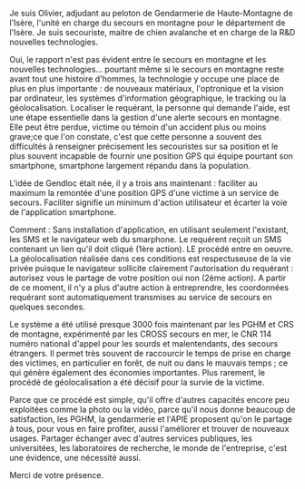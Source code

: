 Je suis Olivier, adjudant au peloton de Gendarmerie de Haute-Montagne de l'Isère, l'unité en
charge du secours en montagne pour le département de l'Isère. Je suis secouriste, maitre de chien
avalanche et en charge de la R&D nouvelles technologies.

Oui, le rapport n'est pas évident entre le secours en montagne et les nouvelles technologies...
pourtant même si le secours en montagne reste avant tout une histoire d'hommes, la technologie y
occupe une place de plus en plus importante : de nouveaux matériaux, l'optronique et la vision par
ordinateur, les systèmes d'information géographique, le tracking ou la géolocalisation.
Localiser le requérant, la personne qui demande l'aide, est une étape essentielle dans la gestion
d'une alerte secours en montagne. Elle peut être perdue, victime ou témoin d'un accident plus ou
moins grave;ce que l'on constate, c'est que cette personne a souvent des difficultés à renseigner
précisement les secouristes sur sa position et le plus souvent incapable de fournir une position GPS
qui équipe pourtant son smartphone, smartphone largement répandu dans la population.

L'idée de Gendloc était née, il y a trois ans maintenant : faciliter au maximum la remontée d'une
position GPS d'une victime à un service de secours. Faciliter signifie un minimum d'action
utilisateur et écarter la voie de l'application smartphone.

Comment : Sans installation d'application, en utilisant seulement l'existant, les SMS et le navigateur
web du smarphone. Le requérent reçoit un SMS contenant un lien qu'il doit cliqué (1ère action). LE
procédé entre en oeuvre. La géolocalisation réalisée dans ces conditions est respectuseuse de la vie
privée puisque le navigateur sollicite clairement l'autorisation du requérant : autorisez vous le
partage de votre position oui non (2ème action). A partir de ce moment, il n'y a plus d'autre action à
entreprendre, les coordonnées requérant sont automatiquement transmises au service de secours en
quelques secondes.

Le système a été utilisé presque 3000 fois maintenant par les PGHM et CRS de montagne,
expérimenté par les CROSS secours en mer, le CNR 114 numéro national d'appel pour les sourds et
malentendants, des secours étrangers. Il permet très souvent de raccourcir le temps de prise en
charge des victimes, en particulier en forêt, de nuit ou dans le mauvais temps ; ce qui génère
également des économies importantes. Plus rarement, le procédé de géolocalisation a été décisif
pour la survie de la victime.

Parce que ce procédé est simple, qu'il offre d'autres capacités encore peu exploitées comme la photo
ou la vidéo, parce qu'il nous donne beaucoup de satisfaction, les PGHM, la gendarmerie et l'APIE
proposent qu'on le partage à tous, pour vous en faire profiter, aussi l'améliorer et trouver de
nouveaux usages. Partager échanger avec d'autres services publiques, les universitées, les
laboratoires de recherche, le monde de l'entreprise, c'est une évidence, une nécessité aussi.

Merci de votre présence.
